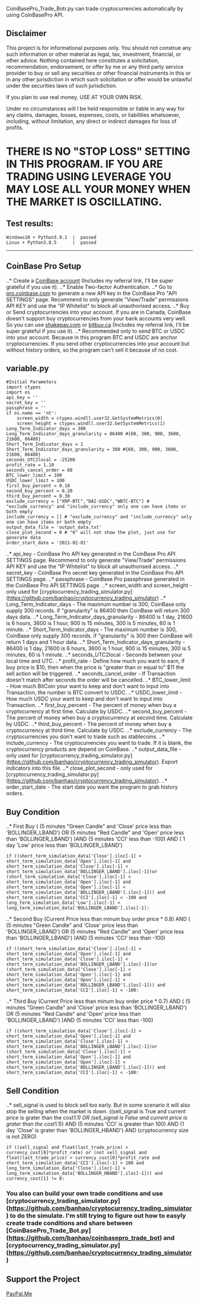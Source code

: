 CoinBasePro_Trade_Botr.py can trade cryptocurrencies automatically by using CoinBasePro API.


## Disclaimer
This project is for informational purposes only. You should not construe any such information or other material as legal, tax, investment, financial, or other advice. Nothing contained here constitutes a solicitation, recommendation, endorsement, or offer by me or any third party service provider to buy or sell any securities or other financial instruments in this or in any other jurisdiction in which such solicitation or offer would be unlawful under the securities laws of such jurisdiction.

If you plan to use real money, USE AT YOUR OWN RISK.

Under no circumstances will I be held responsible or liable in any way for any claims, damages, losses, expenses, costs, or liabilities whatsoever, including, without limitation, any direct or indirect damages for loss of profits.

# THERE IS NO "STOP LOSS" SETTING IN THIS PROGRAM. IF YOU ARE TRADING USING LEVERAGE YOU MAY LOSE ALL YOUR MONEY WHEN THE MARKET IS OSCILLATING.

## Test results:
    Windows10 + Python3.9.1  |  passed
    Linux + Python3.8.5      |  passed
------------------------------------------------------------------------

## CoinBase Pro Setup

..* Create a [CoinBase account](https://www.coinbase.com/join/ban_c) (Includes my referral link, I'll be super grateful if you use it).
..* Enable Two-factor Authentication.
..* Go to [pro.coinbase.com](https://pro.coinbase.com) to generate a new API key in the CoinBase Pro "API SETTINGS" page. Recommend to only generate "View/Trade" permissions API KEY and use the "IP Whitelist" to block all unauthorised access.
..* Buy or Send cryptocurrencies into your account. If you are in Canada, CoinBase doesn't support buy cryptocurrencies from your bank accounts very well. So you can use [shakepay.com](https://shakepay.me/r/ZMLG4KJ) or [bitbuy.ca](https://bitbuy.ca/sign-up?c=G72SCTTHK) (Includes my referral link, I'll be super grateful if you use it).
..* Recommended only to send BTC or USDC into your account. Because in this program BTC and USDC are anchor cryptocurrencies. If you send other cryptocurrencies into your account but without history orders, so the program can't sell it because of no cost. 


## variable.py
```
#Initial Parameters
import ctypes
import os
api_key = ''
secret_key = ''
passphrase = ''
if os.name == 'nt':
    screen_width = ctypes.windll.user32.GetSystemMetrics(0)
    screen_height = ctypes.windll.user32.GetSystemMetrics(1)
Long_Term_Indicator_days = 300
Long_Term_Indicator_days_granularity = 86400 #{60, 300, 900, 3600, 21600, 86400}
Short_Term_Indicator_days = 1
Short_Term_Indicator_days_granularity = 300 #{60, 300, 900, 3600, 21600, 86400}
seconds_UTC2local = -25200
profit_rate = 1.10
seconds_cancel_order = 60
BTC_lower_limit = 100
USDC_lower_limit = 100
first_buy_percent = 0.10
second_buy_percent = 0.20
third_buy_percent = 0.30
exclude_currency = ["XRP-BTC","DAI-USDC","WBTC-BTC"] # "exclude_currency" and "include_currency" only one can have items or both empty
include_currency = [] # "exclude_currency" and "include_currency" only one can have items or both empty
output_data_file = 'output_data.txt'
close_plot_second = 0 # "0" will not show the plot, just use for generate data
order_start_date = '2021-02-01'
```

..* api_key - CoinBase Pro API key generated in the CoinBase Pro API SETTINGS page. Recommend to only generate "View/Trade" permissions API KEY and use the "IP Whitelist" to block all unauthorised access.
..* secret_key - CoinBase Pro secret key generated in the CoinBase Pro API SETTINGS page.
..* passphrase - CoinBase Pro passphrase generated in the CoinBase Pro API SETTINGS page.
..* screen_width and screen_height - only used for [cryptocurrency_trading_simulator.py] (https://github.com/banhao/cryptocurrency_trading_simulator)
..* Long_Term_Indicator_days - The maximum number is 300, CoinBase only supply 300 records. if "granularity" is 86400 then CoinBase will return 300 days data.
..* Long_Term_Indicator_days_granularity - 86400 is 1 day, 21600 is 6 hours, 3600 is 1 hour, 900 is 15 minutes, 300 is 5 minutes, 60 is 1 minute.
..* Short_Term_Indicator_days - The maximum number is 300, CoinBase only supply 300 records. if "granularity" is 300 then CoinBase will return 1 days and 1 hour data.
..* Short_Term_Indicator_days_granularity - 86400 is 1 day, 21600 is 6 hours, 3600 is 1 hour, 900 is 15 minutes, 300 is 5 minutes, 60 is 1 minute.
..* seconds_UTC2local - Seconds between your local time and UTC.
..* profit_rate - Define how much you want to earn, if buy price is $10, then when the price is "greater than or equal to" $11 the sell action will be triggered.
..* seconds_cancel_order - If Transaction doesn't match after seconds the order will be cancelled.
..* BTC_lower_limit - How much BitCoin your want to keep and don't want to input into Transaction, the number is BTC convert to USDC.
..* USDC_lower_limit - How much USDC your want to keep and don't want to input into Transaction.
..* first_buy_percent - The percent of money when buy a cryptocurrency at first time. Calculate by USDC.
..* second_buy_percent - The percent of money when buy a cryptocurrency at second time. Calculate by USDC.
..* third_buy_percent - The percent of money when buy a cryptocurrency at third time. Calculate by USDC.
..* exclude_currency - The cryptocurrencies you don't want to trade such as stablecoins.
..* include_currency - The cryptocurrencies you want to trade. If it is blank, the cryptocurrency products are depend on CoinBase. 
..* output_data_file - only used for [cryptocurrency_trading_simulator.py] (https://github.com/banhao/cryptocurrency_trading_simulator). Export indicators into this file.
..* close_plot_second - only used for [cryptocurrency_trading_simulator.py] (https://github.com/banhao/cryptocurrency_trading_simulator).
..* order_start_date - The start date you want the program to grab history orders.


## Buy Condition
..* First Buy
( (5 minutes "Green Candle" and 'Close' price less than 'BOLLINGER_LBAND') OR (5 minutes "Red Candle" and 'Open' price less than 'BOLLINGER_LBAND') )AND (5 minutes 'CCI' less than -100) AND ( 1 day 'Low' price less than 'BOLLINGER_LBAND')
```
if ((short_term_simulation_data['Close'].iloc[-1] > short_term_simulation_data['Open'].iloc[-1] and short_term_simulation_data['Close'].iloc[-1] < short_term_simulation_data['BOLLINGER_LBAND'].iloc[-1])or (short_term_simulation_data['Close'].iloc[-1] < short_term_simulation_data['Open'].iloc[-1] and short_term_simulation_data['Open'].iloc[-1] < short_term_simulation_data['BOLLINGER_LBAND'].iloc[-1])) and short_term_simulation_data['CCI'].iloc[-1] < -100 and long_term_simulation_data['Low'].iloc[-1] < long_term_simulation_data['BOLLINGER_LBAND'].iloc[-1]:
```

..* Second Buy
(Current Price less than minum buy order price * 0.8) AND 
( (5 minutes "Green Candle" and 'Close' price less than 'BOLLINGER_LBAND') OR (5 minutes "Red Candle" and 'Open' price less than 'BOLLINGER_LBAND') )AND (5 minutes 'CCI' less than -100)
```
if ((short_term_simulation_data['Close'].iloc[-1] > short_term_simulation_data['Open'].iloc[-1] and short_term_simulation_data['Close'].iloc[-1] < short_term_simulation_data['BOLLINGER_LBAND'].iloc[-1])or (short_term_simulation_data['Close'].iloc[-1] < short_term_simulation_data['Open'].iloc[-1] and short_term_simulation_data['Open'].iloc[-1] < short_term_simulation_data['BOLLINGER_LBAND'].iloc[-1])) and short_term_simulation_data['CCI'].iloc[-1] < -100:
```

..* Third Buy
(Current Price less than minum buy order price * 0.7) AND 
( (5 minutes "Green Candle" and 'Close' price less than 'BOLLINGER_LBAND') OR (5 minutes "Red Candle" and 'Open' price less than 'BOLLINGER_LBAND') )AND (5 minutes 'CCI' less than -100)
```
if ((short_term_simulation_data['Close'].iloc[-1] > short_term_simulation_data['Open'].iloc[-1] and short_term_simulation_data['Close'].iloc[-1] < short_term_simulation_data['BOLLINGER_LBAND'].iloc[-1])or (short_term_simulation_data['Close'].iloc[-1] < short_term_simulation_data['Open'].iloc[-1] and short_term_simulation_data['Open'].iloc[-1] < short_term_simulation_data['BOLLINGER_LBAND'].iloc[-1])) and short_term_simulation_data['CCI'].iloc[-1] < -100:
```


## Sell Condition
..* sell_signal is used to block sell too early. But in some scenario it will also stop the selling when the market is down.
((sell_signal is True and current price is grater than the cost*1.1) OR (sell_signal is False and current price is grater than the cost*1.1))  AND (5 minutes 'CCI' is greater than 100) AND (1 day 'Close' is grater than 'BOLLINGER_HBAND') AND (cryptocurrency size is not ZERO)
```
if ((sell_signal and float(last_trade_price) > currency_cost[0]*profit_rate) or (not sell_signal and float(last_trade_price) > currency_cost[0]*profit_rate and short_term_simulation_data['CCI'].iloc[-1] > 100 and long_term_simulation_data['Close'].iloc[-1] > long_term_simulation_data['BOLLINGER_HBAND'].iloc[-1])) and currency_cost[1] != 0:
```

### You also can build your own trade conditions and use [cryptocurrency_trading_simulator.py] (https://github.com/banhao/cryptocurrency_trading_simulator) to do the simulate. I'm still trying to figure out how to easyly create trade conditions and share between [CoinBasePro_Trade_Bot.py] (https://github.com/banhao/coinbasepro_trade_bot) and [cryptocurrency_trading_simulator.py] (https://github.com/banhao/cryptocurrency_trading_simulator)


## Support the Project
[PayPal.Me](https://paypal.me/HAOBAN99?locale.x=en_US)
